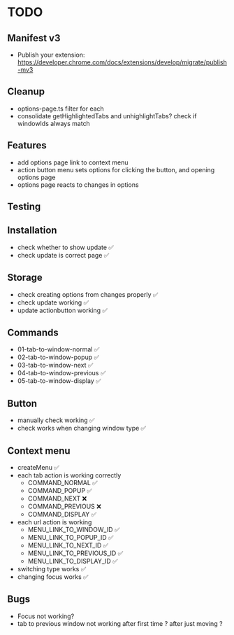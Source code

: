 # TODO

## Manifest v3

- Publish your extension: https://developer.chrome.com/docs/extensions/develop/migrate/publish-mv3

## Cleanup

- options-page.ts filter for each
- consolidate getHighlightedTabs and unhighlightTabs? check if windowIds always match

## Features

- add options page link to context menu
- action button menu sets options for clicking the button, and opening options page
- options page reacts to changes in options

## Testing

## Installation

- check whether to show update ✅
- check update is correct page ✅

## Storage

- check creating options from changes properly ✅
- check update working ✅
- update actionbutton working ✅

## Commands

- 01-tab-to-window-normal ✅
- 02-tab-to-window-popup ✅
- 03-tab-to-window-next ✅
- 04-tab-to-window-previous ✅
- 05-tab-to-window-display ✅

## Button

- manually check working ✅
- check works when changing window type ✅

## Context menu

- createMenu ✅
- each tab action is working correctly
  - COMMAND_NORMAL ✅
  - COMMAND_POPUP ✅
  - COMMAND_NEXT ❌
  - COMMAND_PREVIOUS ❌
  - COMMAND_DISPLAY ✅
- each url action is working
  - MENU_LINK_TO_WINDOW_ID ✅
  - MENU_LINK_TO_POPUP_ID ✅
  - MENU_LINK_TO_NEXT_ID ✅
  - MENU_LINK_TO_PREVIOUS_ID ✅
  - MENU_LINK_TO_DISPLAY_ID ✅
- switching type works ✅
- changing focus works ✅

## Bugs

- Focus not working?
- tab to previous window not working after first time ? after just moving ?
